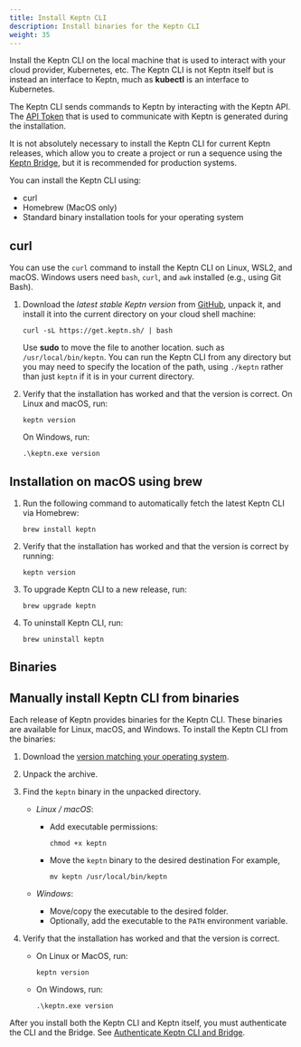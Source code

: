 ```yaml
---
title: Install Keptn CLI
description: Install binaries for the Keptn CLI
weight: 35
---
```


Install the Keptn CLI on the local machine
that is used to interact with your cloud provider, Kubernetes, etc.
The Keptn CLI is not Keptn itself
but is instead an interface to Keptn,
much as **kubectl** is an interface to Kubernetes.

The Keptn CLI sends commands to Keptn by interacting with the Keptn API.
The [API Token](../../operate/api_token)
that is used to communicate with Keptn is generated during the installation.

It is not absolutely necessary to install the Keptn CLI for current Keptn releases,
which allow you to create a project or run a sequence using the [Keptn Bridge](../../bridge),
but it is recommended for production systems.

You can install the Keptn CLI using:

* curl
* Homebrew (MacOS only)
* Standard binary installation tools for your operating system

## curl

You can use the `curl` command to install the Keptn CLI on Linux, WSL2, and macOS.
Windows users need `bash`, `curl`, and `awk` installed (e.g., using Git Bash).

1. Download the *latest stable Keptn version*
   from [GitHub](https://github.com/keptn/keptn/releases),
   unpack it, and install it into the current directory on your cloud shell machine:

   ```
   curl -sL https://get.keptn.sh/ | bash
   ```

   Use **sudo** to move the file to another location.
   such as `/usr/local/bin/keptn`.
   You can run the Keptn CLI from any directory
   but you may need to specify the location of the path,
   using `./keptn` rather than just `keptn` if it is in your current directory.

2. Verify that the installation has worked and that the version is correct.
   On Linux and macOS, run:

    ```
    keptn version
    ```
    On Windows, run:

    ```
    .\keptn.exe version
    ```
## Installation on macOS using brew

1. Run the following command to automatically fetch the latest Keptn CLI via Homebrew:

   ```
   brew install keptn
   ```

1. Verify that the installation has worked and that the version is correct by running:

   ```
   keptn version
   ```

1. To upgrade Keptn CLI to a new release, run:

   ```
   brew upgrade keptn
   ```

1. To uninstall Keptn CLI, run:

   ```
   brew uninstall keptn
   ```

## Binaries

## Manually install Keptn CLI from binaries

Each release of Keptn provides binaries for the Keptn CLI.
These binaries are available for Linux, macOS, and Windows.
To install the Keptn CLI from the binaries:

1. Download the
   [version matching your operating system](https://github.com/keptn/keptn/releases/).
1. Unpack the archive.
1. Find the `keptn` binary in the unpacked directory.
   * *Linux / macOS*:
     * Add executable permissions:
       ```
       chmod +x keptn
       ```
     * Move the `keptn` binary to the desired destination
       For example,
       ```
       mv keptn /usr/local/bin/keptn
       ```

   * *Windows*:
     * Move/copy the executable to the desired folder.
     * Optionally, add the executable to the `PATH` environment variable.

1. Verify that the installation has worked and that the version is correct.

   * On Linux or MacOS, run:

     ```
     keptn version
     ```

    * On Windows, run:

      ```
      .\keptn.exe version
      ```

After you install both the Keptn CLI and Keptn itself,
you must authenticate the CLI and the Bridge.
See [Authenticate Keptn CLI and Bridge](../authenticate-cli-bridge).

